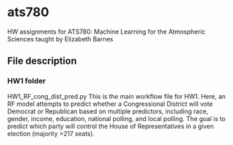 # ats780
HW assignments for ATS780: Machine Learning for the Atmospheric Sciences taught by Elizabeth Barnes

## File description

### HW1 folder

HW1_RF_cong_dist_pred.py
This is the main workflow file for HW1. Here, an RF model attempts to predict whether a Congressional District will vote Democrat or Republican based on multiple predictors, including race, gender, income, education, national polling, and local polling. The goal is to predict which party will control the House of Representatives in a given election (majority >217 seats).

